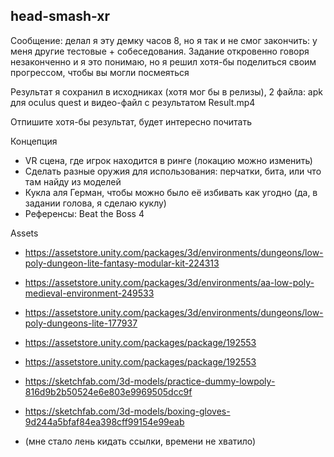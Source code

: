 ## head-smash-xr

Сообщение: делал я эту демку часов 8, но я так и не смог закончить: у меня другие тестовые + собеседования. Задание откровенно говоря незаконченно и я это понимаю, но я решил хотя-бы поделиться своим прогрессом, чтобы вы могли посмеяться

Результат я сохранил в исходниках (хотя мог бы в релизы), 2 файла: apk для oculus quest и видео-файл с результатом Result.mp4

Отпишите хотя-бы результат, будет интересно почитать

Концепция
- VR сцена, где игрок находится в ринге (локацию можно изменить)
- Сделать разные оружия для использования: перчатки, бита, или что там найду из моделей
- Кукла аля Герман, чтобы можно было её избивать как угодно (да, в задании голова, я сделаю куклу)
- Референсы: Beat the Boss 4

Assets
- https://assetstore.unity.com/packages/3d/environments/dungeons/low-poly-dungeon-lite-fantasy-modular-kit-224313
- https://assetstore.unity.com/packages/3d/environments/aa-low-poly-medieval-environment-249533
- https://assetstore.unity.com/packages/3d/environments/dungeons/low-poly-dungeons-lite-177937
- https://assetstore.unity.com/packages/package/192553
- https://assetstore.unity.com/packages/package/192553

- https://sketchfab.com/3d-models/practice-dummy-lowpoly-816d9b2b50524e6e803e9969505dcc9f
- https://sketchfab.com/3d-models/boxing-gloves-9d244a5bfaf84ea398cff99154e99eab
- (мне стало лень кидать ссылки, времени не хватило)
